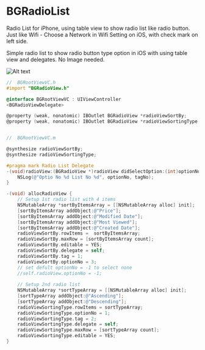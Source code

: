 BGRadioList
===========

Radio List for iPhone, using table view to show radio list like radio button.
Just like Wifi - Choose a Network in Wifi Setting on iOS, with check mark on left side. 

Simple radio list to show radio button type option in iOS with using table view and delegates. No Image needed.

![Alt text](http://i4.photobucket.com/albums/y118/Bishal/GitHub/iOSSimulatorScreenshotJun2201361250PM.png "Demo Example")

```  objective-c
//  BGRootViewVC.h
#import "BGRadioView.h"

@interface BGRootViewVC : UIViewController
<BGRadioViewDelegate>

@property (weak, nonatomic) IBOutlet BGRadioView *radioViewSortBy;
@property (weak, nonatomic) IBOutlet BGRadioView *radioViewSortingType;


//  BGRootViewVC.m

@synthesize radioViewSortBy;
@synthesize radioViewSortingType;

#pragma mark Radio List Delegate
-(void)radioView:(BGRadioView *)radioView didSelectOption:(int)optionNo fortag:(int)tagNo{
    NSLog(@"Optio No %d List No %d", optionNo, tagNo);
}

-(void) allocRadioView {
    // Setup 1st radio list with 4 items
    NSMutableArray *sortByItemsArray = [[NSMutableArray alloc] init];
    [sortByItemsArray addObject:@"Price"];
    [sortByItemsArray addObject:@"Modified Date"];
    [sortByItemsArray addObject:@"Most Viewed"];
    [sortByItemsArray addObject:@"Created Date"];
    radioViewSortBy.rowItems =  sortByItemsArray;
    radioViewSortBy.maxRow = [sortByItemsArray count];
    radioViewSortBy.editable = YES;
    radioViewSortBy.delegate = self;
    radioViewSortBy.tag = 1;
    radioViewSortBy.optionNo = 3;
    // set defult optionNo = -1 to select none
    //self.radioView.optionNo = -1;
    
    // Setup 2nd radio list
    NSMutableArray *sortTypeArray = [[NSMutableArray alloc] init];
    [sortTypeArray addObject:@"Ascending"];
    [sortTypeArray addObject:@"Descending"];
    radioViewSortingType.rowItems = sortTypeArray;
    radioViewSortingType.optionNo = 1;
    radioViewSortingType.tag = 2;
    radioViewSortingType.delegate = self;
    radioViewSortingType.maxRow = [sortTypeArray count];
    radioViewSortingType.editable = YES;
}

